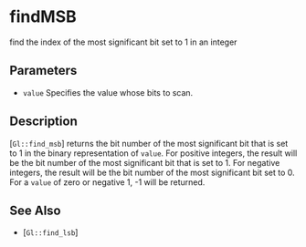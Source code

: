 # findMSB
find the index of the most significant bit set to 1 in an integer

## Parameters
- `value`
  Specifies the value whose bits to scan.

## Description
[`Gl::find_msb`] returns the bit number of the most significant bit
  that is set to 1 in the binary representation of `value`. For positive
  integers, the result will be the bit number of the most significant
  bit that is set to 1. For negative integers, the result will be the
  bit number of the most significant bit set to 0. For a `value` of zero
  or negative 1, -1 will be returned.

## See Also
- [`Gl::find_lsb`]
